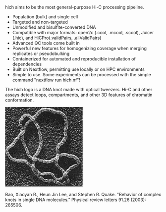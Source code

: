 hich aims to be the most general-purpose Hi-C processing pipeline.
  - Population (bulk) and single cell
  - Targeted and non-targeted
  - Unmodified and bisulfite-converted DNA
  - Compatible with major formats: open2c (.cool, .mcool, .scool), Juicer (.hic), and HiCPro(.validPairs, .allValidPairs)
  - Advanced QC tools come built in
  - Powerful new features for homogenizing coverage when merging replicates or pseudobulking
  - Containerized for automated and reproducible installation of dependencies
  - Built on Nextflow, permitting use locally or on HPC environments
  - Simple to use. Some experiments can be processed with the simple command "nextflow run hich.nf"!

The hich logo is a DNA knot made with optical tweezers. Hi-C and other assays detect loops, compartments, and other 3D features of chromatin conformation.

![Bao, Xiaoyan R., Heun Jin Lee, and Stephen R. Quake. "Behavior of complex knots in single DNA molecules." Physical review letters 91.26 (2003): 265506.](https://github.com/yardimcilab/hich/blob/hich/media/logo.jpg)



Bao, Xiaoyan R., Heun Jin Lee, and Stephen R. Quake. "Behavior of complex knots in single DNA molecules." Physical review letters 91.26 (2003): 265506.
